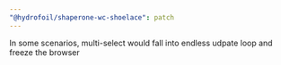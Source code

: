 ```yaml
---
"@hydrofoil/shaperone-wc-shoelace": patch
---
```


In some scenarios, multi-select would fall into endless udpate loop and freeze the browser
